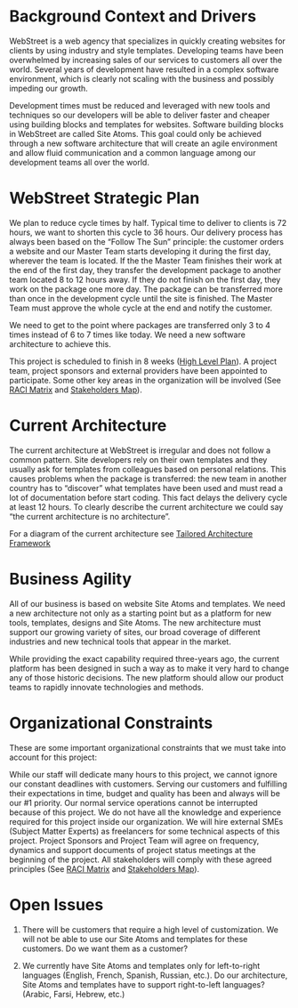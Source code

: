 # Background Context and Drivers

WebStreet is a web agency that specializes in quickly creating websites for clients by using industry and style templates. Developing teams have been overwhelmed by increasing sales of our services to customers all over the world. Several years of development have resulted in a complex software environment, which is clearly not scaling with the business and possibly impeding our growth.

Development times must be reduced and leveraged with new tools and techniques so our developers will be able to deliver faster and cheaper using building blocks and templates for websites. Software building blocks in WebStreet are called Site Atoms. This goal could only be achieved through a new software architecture that will create an agile environment and allow fluid communication and a common language among our development teams all over the world.


# WebStreet Strategic Plan

We plan to reduce cycle times by half. Typical time to deliver to clients is 72 hours, we want to shorten this cycle to 36 hours. Our delivery process has always been based on the “Follow The Sun” principle: the customer orders a website and our Master Team starts developing it during the first day, wherever the team is located. If the the Master Team finishes their work at the end of the first day, they transfer the development package to another team located 8 to 12 hours away. If they do not finish on the first day, they work on the package one more day. The package can be transferred more than once in the development cycle until the site is finished. The Master Team must approve the whole cycle at the end and notify the customer.

We need to get to the point where packages are transferred only 3 to 4 times instead of 6 to 7 times like today. We need a new software architecture to achieve this.

This project is scheduled to finish in 8 weeks ([High Level Plan](../../Images/13_High_level_plan.png)). A project team, project sponsors and external providers have been appointed to participate. Some other key areas in the organization will be involved (See [RACI Matrix](../../Images/11_RACI.png) and [Stakeholders Map](../../Images/12_Stakeholders_Map.png)).


# Current Architecture

The current architecture at WebStreet is irregular and does not follow a common pattern. Site developers rely on their own templates and they usually ask for templates from colleagues based on personal relations. This causes problems when the package is transferred: the new team in another country has to “discover” what templates have been used and must read a lot of documentation before start coding. This fact delays the delivery cycle at least 12 hours. To clearly describe the current architecture we could say “the current architecture is no architecture”.

For a diagram of the current architecture see [Tailored Architecture Framework](../Tailored%20Architecture%20Framework/README.md)


# Business Agility

All of our business is based on website Site Atoms and templates. We need a new architecture not only as a starting point but as a platform for new tools, templates, designs and Site Atoms. The new architecture must support our growing variety of sites, our broad coverage of different industries and new technical tools that appear in the market.

While providing the exact capability required three-years ago, the current platform has been designed in such a way as to make it very hard to change any of those historic decisions. The new platform should allow our product teams to rapidly innovate technologies and methods.


# Organizational Constraints

These are some important organizational constraints that we must take into account for this project:

While our staff will dedicate many hours to this project, we cannot ignore our constant deadlines with customers. Serving our customers and fulfilling their expectations in time, budget and quality has been and always will be our #1 priority. Our normal service operations cannot be interrupted because of this project.
We do not have all the knowledge and experience required for this project inside our organization. We will hire external SMEs (Subject Matter Experts) as freelancers for some technical aspects of this project.
Project Sponsors and Project Team will agree on frequency, dynamics and support documents of project status meetings at the beginning of the project. All stakeholders will comply with these agreed principles (See [RACI Matrix](../../Images/11_RACI.png) and [Stakeholders Map](../../Images/12_Stakeholders_Map.png)).


# Open Issues

1. There will be customers that require a high level of customization. We will not be able to use our Site Atoms and templates for these customers. Do we want them as a customer?

2. We currently have Site Atoms and templates only for left-to-right languages (English, French, Spanish, Russian, etc.). Do our architecture, Site Atoms and templates have to support right-to-left languages? (Arabic, Farsi, Hebrew, etc.)

